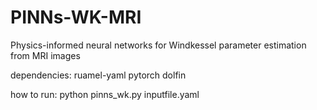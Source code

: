 # PINNs-WK-MRI
Physics-informed neural networks for Windkessel parameter estimation from MRI images

dependencies:
    ruamel-yaml
    pytorch
    dolfin


how to run:
    python pinns_wk.py inputfile.yaml
